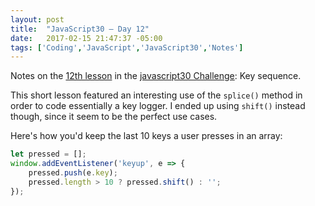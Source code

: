 ```yaml
---
layout: post
title:  "JavaScript30 – Day 12"
date:   2017-02-15 21:47:37 -05:00
tags: ['Coding','JavaScript','JavaScript30','Notes']
---
```


Notes on the [12th lesson][git] in the [javascript30 Challenge][js30]: Key sequence.

This short lesson featured an interesting use of the `splice()` method in order to code essentially a key logger. I ended up using `shift()` instead though, since it seem to be the perfect use cases.

Here's how you'd keep the last 10 keys a user presses in an array:

```js
let pressed = [];
window.addEventListener('keyup', e => {
    pressed.push(e.key);
    pressed.length > 10 ? pressed.shift() : '';
});
```

[js30]:https://javascript30.com
[git]:https://github.com/memoblue/JavaScript30/blob/master/12-key-sequence-detection/index.html
